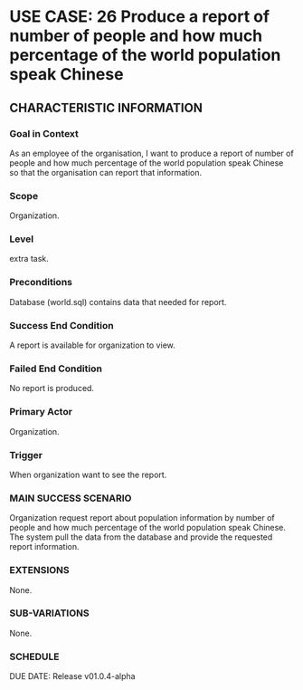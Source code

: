# USE CASE: 26 Produce a report of number of people and how much percentage of the world population speak Chinese
## CHARACTERISTIC INFORMATION
### Goal in Context
As an employee of the organisation, I want to produce a report of number of people and how much percentage of the world population speak Chinese so that the organisation can report that information.
### Scope
Organization.

### Level
extra task.

### Preconditions
Database (world.sql) contains data that needed for report.

### Success End Condition
A report is available for organization to view.

### Failed End Condition
No report is produced.

### Primary Actor
Organization.

### Trigger
When organization want to see the report.

### MAIN SUCCESS SCENARIO
Organization request report about population information by number of people and how much percentage of the world population speak Chinese.
The system pull the data from the database and provide the requested report information.

### EXTENSIONS
None.

### SUB-VARIATIONS
None.

### SCHEDULE
DUE DATE: Release v01.0.4-alpha
